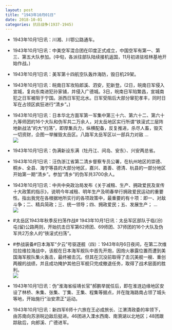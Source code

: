 ```yaml
---
layout: post
title: "1943年10月01日"
date: 2018-10-01
categories: 抗日战争(1937-1945)
---
```


<meta name="referrer" content="no-referrer" />

- 1943年10月1日讯：川湘、川鄂公路通车。 

- 1943年10月1日讯：中美空军混合团在印度正式成立，中国空军有第一、第三、第五大队参加。(中旬，各派往部队陆续接机返国，11月初进驻桂林基地开始作战。) 

- 1943年10月1日讯：美军第十四航空队轰炸海防，毁日机29架。 

- 1943年10月1日讯：皖南日军攻陷郎溪、泗安，犯新登。(2日，皖南日军侵入宣城，复向东南进犯孙家铺，并侵入广德城。3日，皖南日军陷繁昌，宣城南犯之日军被阻于宁国。浙西日军犯北水。日军受阻后大部分窜犯孝丰，同时日军在占领区疯狂进行“清乡”。) 

- 1943年10月1日讯：日本华北方面军第一军集中第三十六、第六十二、第六十九等师团的16个大队和伪军共二万余人，对太岳地区实行所谓“铁滚式三层阵地新战法”的大“扫荡”，即厚集兵力，纵横配备，反复推进，杀尽人畜，毁灭一切资财，企图一举摧毁太岳区。八路军太岳军区以一部兵力对敌 ... <br/><img src="https://wx1.sinaimg.cn/large/aca367d8ly1fvsvmumf8tj20c80ayjrh.jpg" />

- 1943年10月1日讯：伪满新设东满（牡丹江、间岛、安东）、兴安两总省。 

- 1943年10月1日讯：汪伪浙江省第二清乡督察专员公署，在杭州地区的崇德、桐乡、全县、海宁等县的大部分地区，嘉兴、嘉善、德清、杭县的一部分地区开始第一期“清乡”。参加“清乡”的伪军共3700余人。 

- 1943年10月1日讯：中共中央政治局发布《关于减租、生产、拥政爱民及宣传十大政策的指示》，说明今年减租、明年生产及明春举行拥政爱民运动的重要性。指出我党在各根据地所实行的各项政策中，最重要的有十项：即一、对敌斗争；二、精兵简政；三、统一领导；四、拥政爱民；五、发展生产； ... <br/><img src="https://wx1.sinaimg.cn/large/aca367d8ly1fvsl86guhyj20c80ay0st.jpg" />

- #太岳区1943年秋季反扫荡作战# 1943年10月1日讯：太岳军区部队于临(汾)屯(留)公路两则，开始抗击日军第62师团、69师团、37师团的16个大队及伪军共2万余人的“铁滚式扫荡”。 

- #参战装备#日本海军“夕云”号驱逐舰（四）：1943年8月6日夜间，在第二次维拉拉维拉海战中，该舰在日本海军舰队中首先开炮，因炮火暴露位置而遭到美国海军舰队集火轰击，最终被击沉。但其在沉没前取得了击沉美舰一艘、重创两艘的战绩，并且成功掩护其他日军舰只完成撤退任务，取得了战术层面的胜利。 <br/><img src="https://wx4.sinaimg.cn/large/aca367d8ly1fvshrckk0gj20hs0r20yy.jpg" />

- 1943年10月1日讯：伪“淮海省绥靖长官”郝鹏举就任后，即在淮涟边缘地区安设了林桥、朱集、张集、丁集、王集、程集等据点，并在陇海路南占领了城头等地，开始施行“治安肃正"运动。 

- 1943年10月1日讯：新四军6师十六旅在王必成旅长、江渭清政委的率领下，由苏南向苏浙皖边敌后挺进。46团进入溧水西南、南漪湖以北地区；48团跟踪敌后，向郎溪、广德进军。 

